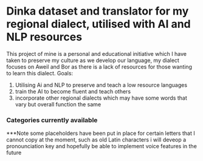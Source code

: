 # Dinka dataset and translator for my regional dialect, utilised with AI and NLP resources
This project of mine is a personal and educational initiative which I have taken to preserve my culture as we develop our language, my dialect focuses on Aweil and Bor as there is a lack of resources for those wanting to learn this dialect.
Goals:
1. Utilising Ai and NLP to preserve and teach a low resource languages
2. train the AI to become fluent and teach others
3. incorporate other regional dialects which may have some words that vary but overall function the same
### Categories currently available
***Note some placeholders have been put in place for certain letters that I cannot copy at the moment, such as old Latin characters
i will deveop a pronounciation key and hopefully be able to implement voice features in the future
